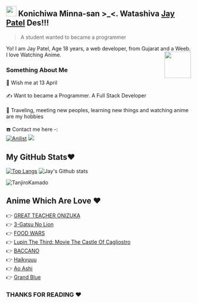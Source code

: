 ## <img src="https://user-images.githubusercontent.com/1303154/88677602-1635ba80-d120-11ea-84d8-d263ba5fc3c0.gif" width="28px"> Konichiwa Minna-san >_<. Watashiva [Jay Patel](https://github.com/JayPatel1314) Des!!!
> A student wanted to became a programmer 

Yo! I am Jay Patel, Age 18 years, a web developer, from Gujarat and a Weeb. I love Watching Anime.
<img src="https://64.media.tumblr.com/34784257378ce2c51675599159735772/tumblr_nd3b8i2gL01sedjuto1_400.gifv" align="right" width="72"/>

### Something About Me

🎂 Wish me at 13 April </br>
</br>
✍️ Want to became a Programmer. A Full Stack Developer </br>
</br>
🚅 Traveling, meeting new peoples, learning new things and watching anime are my hobbies </br>
</br>
☎️ Contact me here -: </br>
[![Anilist](https://img.shields.io/badge/Anilist-blue.svg?style=for-the-badge&logo=anilist)](https://anilist.co/user/JayPatel1314/)
<a href="jaypatelxd1314@gmail.com"><img src="https://img.shields.io/badge/Gmail-black.svg?style=for-the-badge&logo=gmail"></a>

## My GitHub Stats❤️
[![Top Langs](https://github-readme-stats.vercel.app/api/top-langs/?username=JayPatel1314&layout=compact&theme=radical)](https://github.com/JayPatel1314)
![Jay's Github stats](https://github-readme-stats.vercel.app/api?username=JayPatel1314&show_icons=true&theme=tokyonight)
<p align="left"> <img src="https://komarev.com/ghpvc/?username=JayPatel1314&label=Profile%20Views&color=orange&style=flat-square" alt="TanjiroKamado" /> </p>


## Anime Which Are Love ❤️
👉 [GREAT TEACHER ONIZUKA](https://myanimelist.net/anime/245/Great_Teacher_Onizuka) </br>
👉 [3-Gatsu No Lion](https://myanimelist.net/anime/31646/3-gatsu_no_Lion) </br>
👉 [FOOD WARS](https://myanimelist.net/anime/28171/Shokugeki_no_Souma) </br>
👉 [Lupin The Third: Movie The Castle Of Cagliostro](https://myanimelist.net/anime/1430/Lupin_III__Cagliostro_no_Shiro) </br>
👉 [BACCANO](https://myanimelist.net/anime/2251/Baccano) </br>
👉 [Haikyuuu](https://myanimelist.net/anime/20583/Haikyuu?q=haikyuu&cat=anime) </br>
👉 [Ao Ashi](https://myanimelist.net/anime/49052/Ao_Ashi?q=ao%20ashi&cat=anime) </br>
👉 [Grand Blue](https://myanimelist.net/anime/37105/Grand_Blue?q=grand%20blue&cat=anime)

### THANKS FOR READING ❤️

